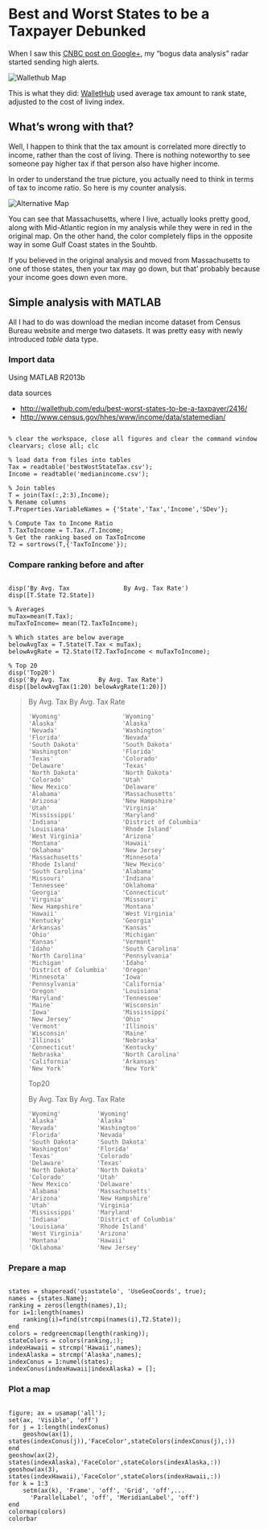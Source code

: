 Best and Worst States to be a Taxpayer Debunked
========================================================

When I saw this [CNBC post on Google+](https://plus.google.com/109511956491697549112/posts/AWQpUEzimrp), my “bogus data analysis” radar started sending high alerts.

![Wallethub Map](wallethubmap.PNG)

This is what they did: [WalletHub](http://wallethub.com/edu/best-worst-states-to-be-a-taxpayer/2416/) used average tax amount to rank state, adjusted to the cost of living index.

What’s wrong with that?
-----------------------

Well, I happen to think that the tax amount is correlated more directly to income, rather than the cost of living. There is nothing noteworthy to see someone pay higher tax if that person also have higher income.

In order to understand the true picture, you actually need to think in terms of tax to income ratio. So here is my counter analysis.

![Alternative Map](html/map.png)

You can see that Massachusetts, where I live, actually looks pretty good, along with Mid-Atlantic region in my analysis while they were in red in the original map. On the other hand, the color completely flips in the opposite way in some Gulf Coast states in the Souhtb.

If you believed in the original analysis and moved from Massachusetts to one of those states, then your tax may go down, but that’ probably because your income goes down even more.

Simple analysis with MATLAB
---------------------------
All I had to do was download the median income dataset from Census Bureau website and merge two datasets. It was pretty easy with newly introduced _table_ data type.

### Import data
Using MATLAB R2013b

data sources

* http://wallethub.com/edu/best-worst-states-to-be-a-taxpayer/2416/
* http://www.census.gov/hhes/www/income/data/statemedian/

<pre><code>
% clear the workspace, close all figures and clear the command window
clearvars; close all; clc

% load data from files into tables
Tax = readtable('bestWostStateTax.csv');
Income = readtable('medianincome.csv');

% Join tables
T = join(Tax(:,2:3),Income);
% Rename columns
T.Properties.VariableNames = {'State','Tax','Income','SDev'};

% Compute Tax to Income Ratio
T.TaxToIncome = T.Tax./T.Income;
% Get the ranking based on TaxToIncome
T2 = sortrows(T,{'TaxToIncome'});
</code></pre>

### Compare ranking before and after

<pre><code>
disp('By Avg. Tax               By Avg. Tax Rate')
disp([T.State T2.State])

% Averages
muTax=mean(T.Tax);
muTaxToIncome= mean(T2.TaxToIncome);

% Which states are below average
belowAvgTax = T.State(T.Tax < muTax);
belowAvgRate = T2.State(T2.TaxToIncome < muTaxToIncome);

% Top 20
disp('Top20')
disp('By Avg. Tax        By Avg. Tax Rate')
disp([belowAvgTax(1:20) belowAvgRate(1:20)])
</code></pre>

> By Avg. Tax               By Avg. Tax Rate
>
>     'Wyoming'                 'Wyoming'             
>     'Alaska'                  'Alaska'              
>     'Nevada'                  'Washington'          
>     'Florida'                 'Nevada'              
>     'South Dakota'            'South Dakota'        
>     'Washington'              'Florida'             
>     'Texas'                   'Colorado'            
>     'Delaware'                'Texas'               
>     'North Dakota'            'North Dakota'        
>     'Colorado'                'Utah'                
>     'New Mexico'              'Delaware'            
>     'Alabama'                 'Massachusetts'       
>     'Arizona'                 'New Hampshire'       
>     'Utah'                    'Virginia'            
>     'Mississippi'             'Maryland'            
>     'Indiana'                 'District of Columbia'
>     'Louisiana'               'Rhode Island'        
>     'West Virginia'           'Arizona'             
>     'Montana'                 'Hawaii'              
>     'Oklahoma'                'New Jersey'          
>     'Massachusetts'           'Minnesota'           
>     'Rhode Island'            'New Mexico'          
>     'South Carolina'          'Alabama'             
>     'Missouri'                'Indiana'             
>     'Tennessee'               'Oklahoma'            
>     'Georgia'                 'Connecticut'         
>     'Virginia'                'Missouri'            
>     'New Hampshire'           'Montana'             
>     'Hawaii'                  'West Virginia'       
>     'Kentucky'                'Georgia'             
>     'Arkansas'                'Kansas'              
>     'Ohio'                    'Michigan'            
>     'Kansas'                  'Vermont'             
>     'Idaho'                   'South Carolina'      
>     'North Carolina'          'Pennsylvania'        
>     'Michigan'                'Idaho'               
>     'District of Columbia'    'Oregon'              
>     'Minnesota'               'Iowa'                
>     'Pennsylvania'            'California'          
>     'Oregon'                  'Louisiana'           
>     'Maryland'                'Tennessee'           
>     'Maine'                   'Wisconsin'           
>     'Iowa'                    'Mississippi'         
>     'New Jersey'              'Ohio'                
>     'Vermont'                 'Illinois'            
>     'Wisconsin'               'Maine'               
>     'Illinois'                'Nebraska'            
>     'Connecticut'             'Kentucky'            
>     'Nebraska'                'North Carolina'      
>     'California'              'Arkansas'            
>     'New York'                'New York'            
> 
> Top20
> 
> By Avg. Tax        By Avg. Tax Rate
> 
>     'Wyoming'          'Wyoming'             
>     'Alaska'           'Alaska'              
>     'Nevada'           'Washington'          
>     'Florida'          'Nevada'              
>     'South Dakota'     'South Dakota'        
>     'Washington'       'Florida'             
>     'Texas'            'Colorado'            
>     'Delaware'         'Texas'               
>     'North Dakota'     'North Dakota'        
>     'Colorado'         'Utah'                
>     'New Mexico'       'Delaware'            
>     'Alabama'          'Massachusetts'       
>     'Arizona'          'New Hampshire'       
>     'Utah'             'Virginia'            
>     'Mississippi'      'Maryland'            
>     'Indiana'          'District of Columbia'
>     'Louisiana'        'Rhode Island'        
>     'West Virginia'    'Arizona'             
>     'Montana'          'Hawaii'              
>     'Oklahoma'         'New Jersey' 

### Prepare a map
<pre><code>
states = shaperead('usastatelo', 'UseGeoCoords', true);
names = {states.Name};
ranking = zeros(length(names),1);
for i=1:length(names)
    ranking(i)=find(strcmpi(names(i),T2.State));
end
colors = redgreencmap(length(ranking));
stateColors = colors(ranking,:);
indexHawaii = strcmp('Hawaii',names);
indexAlaska = strcmp('Alaska',names);
indexConus = 1:numel(states);
indexConus(indexHawaii|indexAlaska) = [];
</code></pre>

### Plot a map

<pre><code>
figure; ax = usamap('all');
set(ax, 'Visible', 'off')
for j = 1:length(indexConus)
    geoshow(ax(1), states(indexConus(j)),'FaceColor',stateColors(indexConus(j),:))
end
geoshow(ax(2), states(indexAlaska),'FaceColor',stateColors(indexAlaska,:))
geoshow(ax(3), states(indexHawaii),'FaceColor',stateColors(indexHawaii,:))
for k = 1:3
    setm(ax(k), 'Frame', 'off', 'Grid', 'off',...
      'ParallelLabel', 'off', 'MeridianLabel', 'off')
end
colormap(colors)
colorbar
</code></pre>